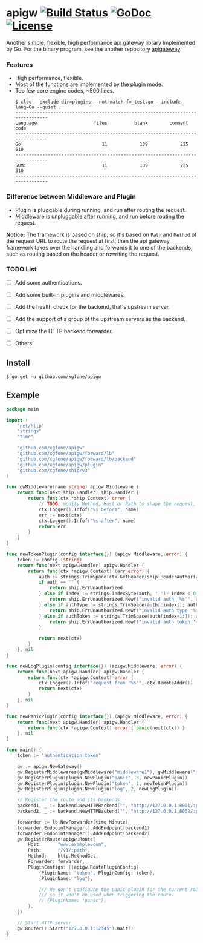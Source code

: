 # apigw [![Build Status](https://travis-ci.org/xgfone/apigw.svg?branch=master)](https://travis-ci.org/xgfone/apigw) [![GoDoc](https://godoc.org/github.com/xgfone/apigw?status.svg)](https://pkg.go.dev/github.com/xgfone/apigw) [![License](https://img.shields.io/badge/License-Apache%202.0-blue.svg?style=flat-square)](https://raw.githubusercontent.com/xgfone/apigw/master/LICENSE)

Another simple, flexible, high performance api gateway library implemented by Go. For the binary program, see the another repository [apigateway](https://github.com/xgfone/apigateway).


### Features
- High performance, flexible.
- Most of the functions are implemented by the plugin mode.
- Too few core engine codes, ~500 lines.
    ```shell
    $ cloc --exclude-dir=plugins --not-match-f=_test.go --include-lang=Go --quiet .
    -------------------------------------------------------------------------------
    Language                     files          blank        comment           code
    -------------------------------------------------------------------------------
    Go                              11            139            225            510
    -------------------------------------------------------------------------------
    SUM:                            11            139            225            510
    -------------------------------------------------------------------------------
    ```


### Difference between Middleware and Plugin
- Plugin is pluggable during running, and run after routing the request.
- Middleware is unpluggable after running, and run before routing the request.

**Notice:** The framework is based on [ship](https://github.com/xgfone/ship), so it's based on `Path` and `Method` of the request URL to route the request at first, then the api gateway framework takes over the handling and forwards it to one of the backends, such as routing based on the header or rewriting the request.


### TODO List
- [ ] Add some authentications.
- [ ] Add some built-in plugins and middlewares.
- [ ] Add the health check for the backend, that's upstream server.
- [ ] Add the support of a group of the upstream servers as the backend.
- [ ] Optimize the HTTP backend forwarder.
- [ ] Others.


## Install
```shell
$ go get -u github.com/xgfone/apigw
```


## Example
```go
package main

import (
	"net/http"
	"strings"
	"time"

	"github.com/xgfone/apigw"
	"github.com/xgfone/apigw/forward/lb"
	"github.com/xgfone/apigw/forward/lb/backend"
	"github.com/xgfone/apigw/plugin"
	"github.com/xgfone/ship/v3"
)

func gwMiddleware(name string) apigw.Middleware {
	return func(next ship.Handler) ship.Handler {
		return func(ctx *ship.Context) error {
			// TODO: modity Method, Host or Path to shape the request.
			ctx.Logger().Infof("%s before", name)
			err := next(ctx)
			ctx.Logger().Infof("%s after", name)
			return err
		}
	}
}

func newTokenPlugin(config interface{}) (apigw.Middleware, error) {
	token := config.(string)
	return func(next apigw.Handler) apigw.Handler {
		return func(ctx *apigw.Context) (err error) {
			auth := strings.TrimSpace(ctx.GetHeader(ship.HeaderAuthorization))
			if auth == "" {
				return ship.ErrUnauthorized
			} else if index := strings.IndexByte(auth, ' '); index < 0 {
				return ship.ErrUnauthorized.Newf("invalid auth '%s'", auth)
			} else if authType := strings.TrimSpace(auth[:index]); authType != "token" {
				return ship.ErrUnauthorized.Newf("invalid auth type '%s'", authType)
			} else if authToken := strings.TrimSpace(auth[index+1:]); authToken != token {
				return ship.ErrUnauthorized.Newf("invalid auth token '%s'", authToken)
			}

			return next(ctx)
		}
	}, nil
}

func newLogPlugin(config interface{}) (apigw.Middleware, error) {
	return func(next apigw.Handler) apigw.Handler {
		return func(ctx *apigw.Context) error {
			ctx.Logger().Infof("request from '%s'", ctx.RemoteAddr())
			return next(ctx)
		}
	}, nil
}

func newPanicPlugin(config interface{}) (apigw.Middleware, error) {
	return func(next apigw.Handler) apigw.Handler {
		return func(ctx *apigw.Context) error { panic(next(ctx)) }
	}, nil
}

func main() {
	token := "authentication_token"

	gw := apigw.NewGateway()
	gw.RegisterMiddlewares(gwMiddleware("middleware1"), gwMiddleware("middleware2"))
	gw.RegisterPlugin(plugin.NewPlugin("panic", 3, newPanicPlugin))
	gw.RegisterPlugin(plugin.NewPlugin("token", 1, newTokenPlugin))
	gw.RegisterPlugin(plugin.NewPlugin("log", 2, newLogPlugin))

	// Register the route and its backends.
	backend1, _ := backend.NewHTTPBackend("", "http://127.0.0.1:8001/:path", nil)
	backend2, _ := backend.NewHTTPBackend("", "http://127.0.0.1:8002/:path", nil)

	forwarder := lb.NewForwarder(time.Minute)
	forwarder.EndpointManager().AddEndpoint(backend1)
	forwarder.EndpointManager().AddEndpoint(backend2)
	gw.RegisterRoute(apigw.Route{
		Host:      "www.example.com",
		Path:      "/v1/:path",
		Method:    http.MethodGet,
		Forwarder: forwarder,
		PluginConfigs: []apigw.RoutePluginConfig{
			{PluginName: "token", PluginConfig: token},
			{PluginName: "log"},

			/// We don't configure the panic plugin for the current route,
			/// so it won't be used when triggering the route.
			// {PluginName: "panic"},
		},
	})

	// Start HTTP server.
	gw.Router().Start("127.0.0.1:12345").Wait()
}
```
